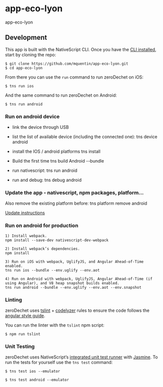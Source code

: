 # app-eco-lyon
app-eco-lyon

<h2 id="development">Development</h2>

This app is built with the NativeScript CLI. Once you have the [CLI installed](https://docs.nativescript.org/start/quick-setup), start by cloning the repo:

```
$ git clone https://github.com/mquentin/app-eco-lyon.git
$ cd app-eco-lyon
```

From there you can use the `run` command to run zeroDechet on iOS:

```
$ tns run ios
```

And the same command to run zeroDechet on Android:

```
$ tns run android
```

<h3 id="device">Run on android device</h3>

- link the device through USB

- list the list of available device (including the connected one):
	tns device android

- install the IOS / android platforms
    tns install

- Build the first time
    tns build Android --bundle

- run nativescript:
	tns run android

- run and debug:
    tns debug android
    
<h3 id="update">Update the app - nativescript, npm packages, platform...</h3>

Also remove the existing platform before: tns platform remove android
    
[Update instructions](https://docs.nativescript.org/releases/upgrade-instructions)
    
<h3 id="linting">Run on android for production</h3>


    1) Install webpack.   
    npm install --save-dev nativescript-dev-webpack
    
    2) Install webpack’s dependencies.   
    npm install
    
    3) Run on iOS with webpack, UglifyJS, and Angular Ahead-of-Time enabled.   
    tns run ios --bundle --env.uglify --env.aot 
    
    4) Run on Android with webpack, UglifyJS, Angular Ahead-of-Time (if using Angular), and V8 heap snapshot builds enabled.   
    tns run android --bundle --env.uglify --env.aot --env.snapshot


<h3 id="linting">Linting</h3>

zeroDechet uses [tslint](https://www.npmjs.com/package/tslint) + [codelyzer](https://github.com/mgechev/codelyzer) rules to ensure the code follows the [angular style guide](https://angular.io/docs/ts/latest/guide/style-guide.html).

You can run the linter with the `tslint` npm script:
```
$ npm run tslint
```

<h3 id="unit-testing">Unit Testing</h3>

zeroDechet uses NativeScript’s [integrated unit test runner](http://docs.nativescript.org/core-concepts/testing) with [Jasmine](http://jasmine.github.io/). To run the tests for yourself use the `tns test` command:

```
$ tns test ios --emulator
```

```
$ tns test android --emulator
```
